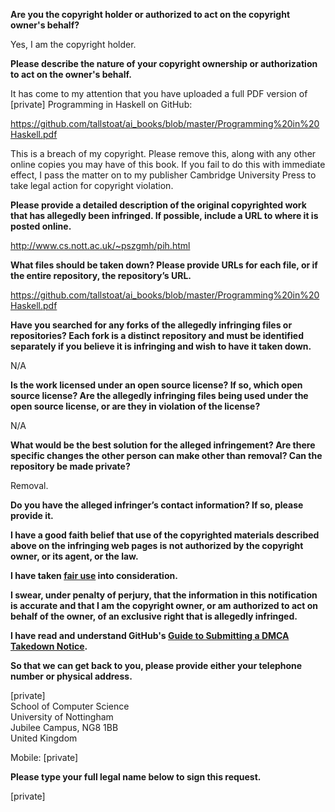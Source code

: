 **Are you the copyright holder or authorized to act on the copyright owner's behalf?**

Yes, I am the copyright holder.

**Please describe the nature of your copyright ownership or authorization to act on the owner's behalf.**

It has come to my attention that you have uploaded a full PDF version of [private] Programming in Haskell on GitHub:

https://github.com/tallstoat/ai_books/blob/master/Programming%20in%20Haskell.pdf

This is a breach of my copyright. Please remove this, along with any other online copies you may have of this book. If you fail to do this with immediate effect, I pass the matter on to my publisher Cambridge University Press to take legal action for copyright violation.

**Please provide a detailed description of the original copyrighted work that has allegedly been infringed. If possible, include a URL to where it is posted online.**

http://www.cs.nott.ac.uk/~pszgmh/pih.html

**What files should be taken down? Please provide URLs for each file, or if the entire repository, the repository’s URL.**

https://github.com/tallstoat/ai_books/blob/master/Programming%20in%20Haskell.pdf

**Have you searched for any forks of the allegedly infringing files or repositories? Each fork is a distinct repository and must be identified separately if you believe it is infringing and wish to have it taken down.**

N/A

**Is the work licensed under an open source license? If so, which open source license? Are the allegedly infringing files being used under the open source license, or are they in violation of the license?**

N/A

**What would be the best solution for the alleged infringement? Are there specific changes the other person can make other than removal? Can the repository be made private?**

Removal.

**Do you have the alleged infringer’s contact information? If so, please provide it.**

**I have a good faith belief that use of the copyrighted materials described above on the infringing web pages is not authorized by the copyright owner, or its agent, or the law.**

**I have taken <a href="https://www.lumendatabase.org/topics/22">fair use</a> into consideration.**

**I swear, under penalty of perjury, that the information in this notification is accurate and that I am the copyright owner, or am authorized to act on behalf of the owner, of an exclusive right that is allegedly infringed.**

**I have read and understand GitHub's <a href="https://docs.github.com/articles/guide-to-submitting-a-dmca-takedown-notice/">Guide to Submitting a DMCA Takedown Notice</a>.**

**So that we can get back to you, please provide either your telephone number or physical address.**

[private]  
School of Computer Science  
University of Nottingham  
Jubilee Campus, NG8 1BB  
United Kingdom  

Mobile: [private]   

**Please type your full legal name below to sign this request.**

[private]
